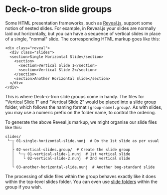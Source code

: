 # Deck-o-tron slide groups

Some HTML presentation frameworks, such as [Reveal.js](http://lab.hakim.se/reveal-js/), support some notion of nested slides. For example, in Reveal.js your slides are normally laid out horizontally, but you can have a sequence of vertical slides in place of a single, "normal" slide. The corresponding HTML markup goes like this:

```
<div class="reveal">
  <div class="slides">
  <section>Single Horizontal Slide</section>
    <section>
      <section>Vertical Slide 1</section>
      <section>Vertical Slide 2</section>
    </section>
    <section>Another Horizontal Slide</section>
  </div>
</div>
```

This is where Deck-o-tron slide groups come in handy. The files for "Vertical Slide 1" and "Vertical Slide 2" would be placed into a slide group folder, which follows the naming format `[group-name].group/`. As with slides, you may use a numeric prefix on the folder name, to control the ordering.

To generate the above Reveal.js markup, we might organise our slide files like this:
```
slides/
 └─┬ 01-single-horizontal-slide.nunj  # Do the 1st slide as per usual
   │
   ├ 02-vertical-slides.group/  # Create the slide group
   │  └─┬ 01-vertical-slide-1.nunj  # 1st vertical slide
   │    └ 02-vertical-slide-2.nunj  # 2nd vertical slide
   │
   └ 03-another-horizontal-slide.nunj  # Another bog-standard slide
```

The processing of slide files within the group behaves exactly like it does within the top-level slides folder. You can even use [slide folders](./slide-folders.md) within the group if you wish.
